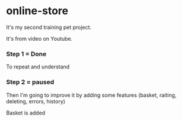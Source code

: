 # online-store
It's my second training pet project.

It's from video on Youtube.
### Step 1 = Done
To repeat and understand 
### Step 2 = paused
Then I'm going to improve it by adding some features (basket, raiting, deleting, errors, history)

Basket is added
